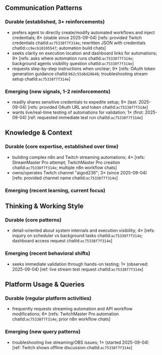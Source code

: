 ## Communication Patterns
### Durable (established, 3+ reinforcements)
- prefers agent to directly create/modify automated workflows and inject credentials; 8× (stable since 2025-09-04) [refs: provided Twitch credentials chatId:`ac75338f7f314e`; rewritten JSON with credentials chatId:`cc9ecb10195547`; automation build chats]
- seeks clarity on execution location and dashboard links for automations; 9× [refs: asks where automation runs chatId:`ac75338f7f314e`; background agents visibility question chatId:`ac75338f7f314e`]
- requests step-by-step instructions when unclear; 9× [refs: OAuth token generation guidance chatId:`962c55d6d28646`; troubleshooting stream setup chatId:`ac75338f7f314e`]

### Emerging (new signals, 1-2 reinforcements)
- readily shares sensitive credentials to expedite setup; 9× (last: 2025-09-04) [refs: provided OAuth URL and token chatId:`ac75338f7f314e`]
- wants live/real-time testing of automations for validation; 1× (first: 2025-09-04) [ref: requested immediate test run chatId:`ac75338f7f314e`]

## Knowledge & Context
### Durable (core expertise, established over time)
- building complex n8n and Twitch streaming automations; 4× [refs: StreamMaster Pro attempt; TwitchMaster Pro creation chatId:`ac75338f7f314e`; multiple n8n workflow chats]
- owns/operates Twitch channel "aigod236"; 3× (since 2025-09-04) [refs: provided channel name chatId:`ac75338f7f314e`]

### Emerging (recent learning, current focus)  

## Thinking & Working Style
### Durable (core patterns)
- detail-oriented about system internals and execution visibility; 4× [refs: inquiry on scheduler vs background tasks chatId:`ac75338f7f314e`; dashboard access request chatId:`ac75338f7f314e`]

### Emerging (recent behavioral shifts)
- seeks immediate validation through hands-on testing; 1× (observed: 2025-09-04) [ref: live stream test request chatId:`ac75338f7f314e`]

## Platform Usage & Queries
### Durable (regular platform activities)
- frequently requests streaming automation and API workflow modifications; 6× [refs: TwitchMaster Pro automation chatId:`ac75338f7f314e`; prior n8n workflow chats]

### Emerging (new query patterns)
- troubleshooting live streaming/OBS issues; 1× (started 2025-09-04) [ref: Twitch shows offline discussion chatId:`ac75338f7f314e`]